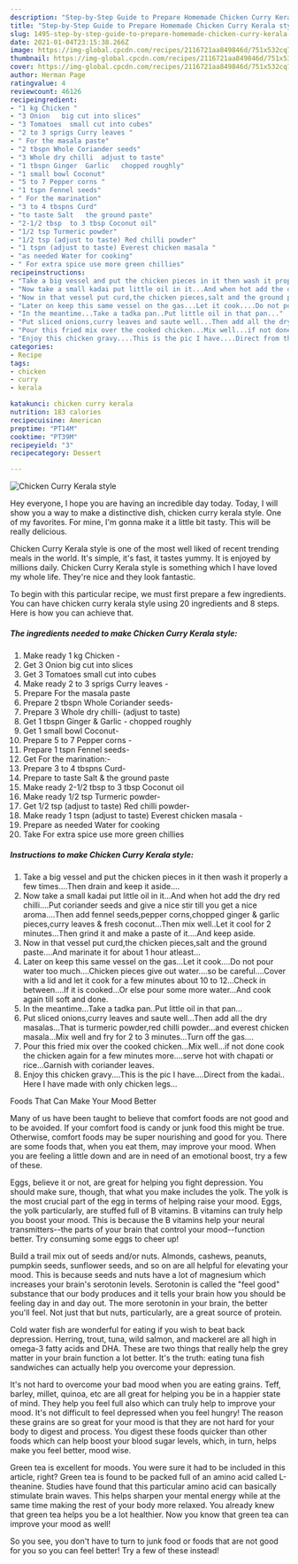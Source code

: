 ```yaml
---
description: "Step-by-Step Guide to Prepare Homemade Chicken Curry Kerala style"
title: "Step-by-Step Guide to Prepare Homemade Chicken Curry Kerala style"
slug: 1495-step-by-step-guide-to-prepare-homemade-chicken-curry-kerala-style
date: 2021-01-04T23:15:38.266Z
image: https://img-global.cpcdn.com/recipes/2116721aa849846d/751x532cq70/chicken-curry-kerala-style-recipe-main-photo.jpg
thumbnail: https://img-global.cpcdn.com/recipes/2116721aa849846d/751x532cq70/chicken-curry-kerala-style-recipe-main-photo.jpg
cover: https://img-global.cpcdn.com/recipes/2116721aa849846d/751x532cq70/chicken-curry-kerala-style-recipe-main-photo.jpg
author: Herman Page
ratingvalue: 4
reviewcount: 46126
recipeingredient:
- "1 kg Chicken "
- "3 Onion   big cut into slices"
- "3 Tomatoes  small cut into cubes"
- "2 to 3 sprigs Curry leaves "
- " For the masala paste"
- "2 tbspn Whole Coriander seeds"
- "3 Whole dry chilli  adjust to taste"
- "1 tbspn Ginger  Garlic   chopped roughly"
- "1 small bowl Coconut"
- "5 to 7 Pepper corns "
- "1 tspn Fennel seeds"
- " For the marination"
- "3 to 4 tbspns Curd"
- "to taste Salt   the ground paste"
- "2-1/2 tbsp  to 3 tbsp Coconut oil"
- "1/2 tsp Turmeric powder"
- "1/2 tsp (adjust to taste) Red chilli powder"
- "1 tspn (adjust to taste) Everest chicken masala "
- "as needed Water for cooking"
- " For extra spice use more green chillies"
recipeinstructions:
- "Take a big vessel and put the chicken pieces in it then wash it properly a few times....Then drain and keep it aside...."
- "Now take a small kadai put little oil in it...And when hot add the dry red chilli....Put coriander seeds and give a nice stir till you get a nice aroma....Then add fennel seeds,pepper corns,chopped ginger &amp; garlic pieces,curry leaves &amp; fresh coconut...Then mix well..Let it cool for 2 minutes...Then grind it and make a paste of it....And keep aside."
- "Now in that vessel put curd,the chicken pieces,salt and the ground paste....And marinate it for about 1 hour atleast..."
- "Later on keep this same vessel on the gas...Let it cook....Do not pour water too much....Chicken pieces give out water....so be careful....Cover with a lid and let it cook for a few minutes about 10 to 12...Check in between....If it is cooked...Or else pour some more water...And cook again till soft and done."
- "In the meantime...Take a tadka pan..Put little oil in that pan..."
- "Put sliced onions,curry leaves and saute well...Then add all the dry masalas...That is turmeric powder,red chilli powder...and everest chicken masala...Mix well and fry for 2 to 3 minutes...Turn off the gas...."
- "Pour this fried mix over the cooked chicken...Mix well...if not done cook the chicken again for a few minutes more....serve hot with chapati or rice...Garnish with coriander leaves."
- "Enjoy this chicken gravy....This is the pic I have....Direct from the kadai.. Here I have made with only chicken legs..."
categories:
- Recipe
tags:
- chicken
- curry
- kerala

katakunci: chicken curry kerala 
nutrition: 183 calories
recipecuisine: American
preptime: "PT14M"
cooktime: "PT39M"
recipeyield: "3"
recipecategory: Dessert

---
```



![Chicken Curry Kerala style](https://img-global.cpcdn.com/recipes/2116721aa849846d/751x532cq70/chicken-curry-kerala-style-recipe-main-photo.jpg)

Hey everyone, I hope you are having an incredible day today. Today, I will show you a way to make a distinctive dish, chicken curry kerala style. One of my favorites. For mine, I'm gonna make it a little bit tasty. This will be really delicious.



Chicken Curry Kerala style is one of the most well liked of recent trending meals in the world. It's simple, it's fast, it tastes yummy. It is enjoyed by millions daily. Chicken Curry Kerala style is something which I have loved my whole life. They're nice and they look fantastic.


To begin with this particular recipe, we must first prepare a few ingredients. You can have chicken curry kerala style using 20 ingredients and 8 steps. Here is how you can achieve that.

<!--inarticleads1-->

##### The ingredients needed to make Chicken Curry Kerala style:

1. Make ready 1 kg Chicken -
1. Get 3 Onion   big cut into slices
1. Get 3 Tomatoes  small cut into cubes
1. Make ready 2 to 3 sprigs Curry leaves -
1. Prepare  For the masala paste
1. Prepare 2 tbspn Whole Coriander seeds-
1. Prepare 3 Whole dry chilli-  (adjust to taste)
1. Get 1 tbspn Ginger &amp; Garlic -  chopped roughly
1. Get 1 small bowl Coconut-
1. Prepare 5 to 7 Pepper corns -
1. Prepare 1 tspn Fennel seeds-
1. Get  For the marination:-
1. Prepare 3 to 4 tbspns Curd-
1. Prepare to taste Salt  &amp; the ground paste
1. Make ready 2-1/2 tbsp  to 3 tbsp Coconut oil
1. Make ready 1/2 tsp Turmeric powder-
1. Get 1/2 tsp (adjust to taste) Red chilli powder-
1. Make ready 1 tspn (adjust to taste) Everest chicken masala -
1. Prepare as needed Water for cooking
1. Take  For extra spice use more green chillies




<!--inarticleads2-->

##### Instructions to make Chicken Curry Kerala style:

1. Take a big vessel and put the chicken pieces in it then wash it properly a few times....Then drain and keep it aside....
1. Now take a small kadai put little oil in it...And when hot add the dry red chilli....Put coriander seeds and give a nice stir till you get a nice aroma....Then add fennel seeds,pepper corns,chopped ginger &amp; garlic pieces,curry leaves &amp; fresh coconut...Then mix well..Let it cool for 2 minutes...Then grind it and make a paste of it....And keep aside.
1. Now in that vessel put curd,the chicken pieces,salt and the ground paste....And marinate it for about 1 hour atleast...
1. Later on keep this same vessel on the gas...Let it cook....Do not pour water too much....Chicken pieces give out water....so be careful....Cover with a lid and let it cook for a few minutes about 10 to 12...Check in between....If it is cooked...Or else pour some more water...And cook again till soft and done.
1. In the meantime...Take a tadka pan..Put little oil in that pan...
1. Put sliced onions,curry leaves and saute well...Then add all the dry masalas...That is turmeric powder,red chilli powder...and everest chicken masala...Mix well and fry for 2 to 3 minutes...Turn off the gas....
1. Pour this fried mix over the cooked chicken...Mix well...if not done cook the chicken again for a few minutes more....serve hot with chapati or rice...Garnish with coriander leaves.
1. Enjoy this chicken gravy....This is the pic I have....Direct from the kadai.. Here I have made with only chicken legs...




Foods That Can Make Your Mood Better


Many of us have been taught to believe that comfort foods are not good and to be avoided. If your comfort food is candy or junk food this might be true. Otherwise, comfort foods may be super nourishing and good for you. There are some foods that, when you eat them, may improve your mood. When you are feeling a little down and are in need of an emotional boost, try a few of these.

Eggs, believe it or not, are great for helping you fight depression. You should make sure, though, that what you make includes the yolk. The yolk is the most crucial part of the egg in terms of helping raise your mood. Eggs, the yolk particularly, are stuffed full of B vitamins. B vitamins can truly help you boost your mood. This is because the B vitamins help your neural transmitters--the parts of your brain that control your mood--function better. Try consuming some eggs to cheer up!

Build a trail mix out of seeds and/or nuts. Almonds, cashews, peanuts, pumpkin seeds, sunflower seeds, and so on are all helpful for elevating your mood. This is because seeds and nuts have a lot of magnesium which increases your brain's serotonin levels. Serotonin is called the "feel good" substance that our body produces and it tells your brain how you should be feeling day in and day out. The more serotonin in your brain, the better you'll feel. Not just that but nuts, particularly, are a great source of protein.

Cold water fish are wonderful for eating if you wish to beat back depression. Herring, trout, tuna, wild salmon, and mackerel are all high in omega-3 fatty acids and DHA. These are two things that really help the grey matter in your brain function a lot better. It's the truth: eating tuna fish sandwiches can actually help you overcome your depression. 

It's not hard to overcome your bad mood when you are eating grains. Teff, barley, millet, quinoa, etc are all great for helping you be in a happier state of mind. They help you feel full also which can truly help to improve your mood. It's not difficult to feel depressed when you feel hungry! The reason these grains are so great for your mood is that they are not hard for your body to digest and process. You digest these foods quicker than other foods which can help boost your blood sugar levels, which, in turn, helps make you feel better, mood wise.

Green tea is excellent for moods. You were sure it had to be included in this article, right? Green tea is found to be packed full of an amino acid called L-theanine. Studies have found that this particular amino acid can basically stimulate brain waves. This helps sharpen your mental energy while at the same time making the rest of your body more relaxed. You already knew that green tea helps you be a lot healthier. Now you know that green tea can improve your mood as well!

So you see, you don't have to turn to junk food or foods that are not good for you so you can feel better! Try a few of these instead!

